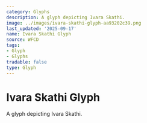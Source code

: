 ```yaml
---
category: Glyphs
description: A glyph depicting Ivara Skathi.
image: ../images/ivara-skathi-glyph-aa93202c39.png
last_updated: '2025-09-17'
name: Ivara Skathi Glyph
source: WFCD
tags:
- Glyph
- Glyphs
tradable: false
type: Glyph
---
```


# Ivara Skathi Glyph

A glyph depicting Ivara Skathi.

